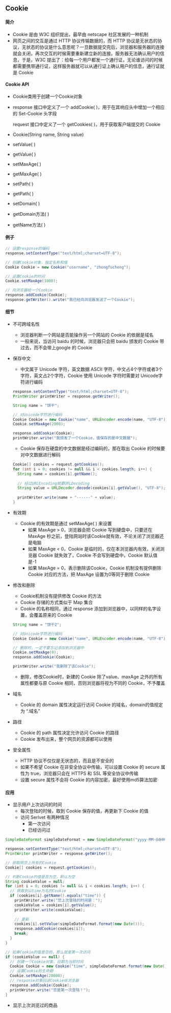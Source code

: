 ## Cookie

#### 简介

- Cookie 是由 W3C 组织提出，最早由 netscape 社区发展的⼀种机制
- ⽹⻚之间的交互是通过 HTTP 协议传输数据的，⽽ HTTP 协议是⽆状态的协议，⽆状态的协议是什么意思呢？⼀旦数据提交完后，浏览器和服务器的连接就会关闭，再次交互的时候需要重新建⽴新的连接。服务器⽆法确认⽤户的信息，于是，W3C 提出了：给每⼀个⽤户都发⼀个通⾏证，⽆论谁访问的时候都需要携带通⾏证，这样服务器就可以从通⾏证上确认⽤户的信息，通⾏证就是 Cookie



#### Cookie API

- Cookie类⽤于创建⼀个Cookie对象

- response 接⼝中定义了⼀个 addCookie( )，⽤于在其响应头中增加⼀个相应的 Set-Cookie 头字段

  request 接⼝中定义了⼀个 getCookies( )，⽤于获取客户端提交的 Cookie

- Cookie(String name, String value)

- setValue( )

- getValue( )

- setMaxAge( )

- getMaxAge( )

- setPath( )

- getPath( )

- setDomain( )

- getDomain⽅法( )

- getName⽅法( )



#### 例子

```java
// 设置response的编码
response.setContentType("text/html;charset=UTF-8");

// 创建Cookie对象，指定名称和值
Cookie Cookie = new Cookie("username", "zhongfucheng");

// 设置Cookie的时间
Cookie.setMaxAge(1000);

// 向浏览器给⼀个Cookie
response.addCookie(Cookie);
response.getWriter().write("我已经向浏览器发送了⼀个Cookie");
```



#### 细节

- 不可跨域名性

  - 浏览器判断⼀个⽹站是否能操作另⼀个⽹站的 Cookie 的依据是域名
  - ⼀般来说，当访问 baidu 的时候，浏览器只会把 baidu 颁发的 Cookie 带过去，⽽不会带上google 的 Cookie

- 保存中文

  - 中⽂属于 Unicode 字符，英⽂数据 ASCII 字符，中⽂占4个字符或者3个字符，英⽂占2个字符，Cookie 使⽤ Unicode 字符时需要对 Unicode字符进⾏编码

  ```java
  response.setContentType("text/html;charset=UTF-8");
  PrintWriter printWriter = response.getWriter();
  
  String name = "饼干";
  
  // 对Unicode字符进⾏编码
  Cookie Cookie = new Cookie("name", URLEncoder.encode(name, "UTF-8"));
  Cookie.setMaxAge(2000);
  
  response.addCookie(Cookie);
  printWriter.write("我颁发了⼀个Cookie，值保存的是中⽂数据");
  ```

  - Cookie 保存在硬盘的中⽂数据是经过编码的，那在取出 Cookie 的时候要对中⽂数据进⾏解码

  ```java
  Cookie[] cookies = request.getCookies();
  for (int i = 0; cookies != null && i < cookies.length; i++) {
    String name = cookies[i].getName();
    
    // 经过URLEncoding就要URLDecoding
    String value = URLDecoder.decode(cookies[i].getValue(), "UTF-8");
    
    printWriter.write(name + "------" + value);
  }
  ```

- 有效期

  - Cookie 的有效期是通过 setMaxAge( ) 来设置
    - 如果 MaxAge > 0，浏览器会把 Cookie 写到硬盘中，只要还在 MaxAge 秒之前，登陆⽹站时该Cookie就有效，不论关闭了浏览器还是电脑
    - 如果 MaxAge < 0，Cookie 是临时的，仅在本浏览器内有效，关闭浏览器 Cookie 就失效了，Cookie 不会写到硬盘中，Cookie 默认值是-1
    - 如果 MaxAge = 0，表示删除该Cookie，Cookie 机制没有提供删除 Cookie 对应的⽅法，把 MaxAge 设置为0等同于删除 Cookie

- 修改和删除

  - Cookie机制没有提供修改 Cookie 的⽅法
  - Cookie 存储的⽅式类似于 Map 集合
  - Cookie 的名称相同，通过 response 添加到浏览器中，以同样的名字设置，会覆盖原来的 Cookie

  ```java
  String name = "饼干2";
  
  // 对Unicode字符进⾏编码
  Cookie Cookie = new Cookie("name", URLEncoder.encode(name, "UTF-8"));
  
  // 删除时，⼀定不要忘记添加到浏览器中
  Cookie.setMaxAge(0);
  response.addCookie(Cookie);
  
  printWriter.write("我删除了该Cookie");
  ```

  - 删除，修改Cookie时，新建的 Cookie 除了value、maxAge 之外的所有属性都要与原 Cookie 相同，否则浏览器将视为不同的 Cookie，不予覆盖

- 域名

  - Cookie 的 domain 属性决定运⾏访问 Cookie 的域名，domain的值规定为 “.域名”

- 路径

  - Cookie 的 path 属性决定允许访问 Cookie 的路径
  - Cookie 发布出来，整个⽹⻚的资源都可以使⽤

- 安全属性

  - HTTP 协议不仅仅是⽆状态的，⽽且是不安全的
  - 如果不希望 Cookie 在⾮安全协议中传输，可以设置 Cookie 的 secure 属性为 true，浏览器只会在 HTTPS 和 SSL 等安全协议中传输
  - 设置 secure 属性不会将 Cookie 的内容加密，最好使⽤md5算法加密



#### 应用

- 显示⽤户上次访问的时间
  - 每次登陆的时候，取到 Cookie 保存的值，再更新下 Cookie 的值
  - 访问 Serlvet 有两种情况
    - 第⼀次访问
    - 已经访问过

```java
SimpleDateFormat simpleDateFormat = new SimpleDateFormat("yyyy-MM-ddHH:mm:ss");

response.setContentType("text/html;charset=UTF-8");
PrintWriter printWriter = response.getWriter();

// 获取⽹⻚上所有的Cookie
Cookie[] cookies = request.getCookies();

// 判断Cookie的值是否为空，默认为空
String cookieValue = null;
for (int i = 0; cookies != null && i < cookies.length; i++) {
  // 获取到以time为名的Cookie
  if (cookies[i].getName().equals("time")) {
    printWriter.write("您上次登陆的时间是：");
    cookieValue = cookies[i].getValue();
    printWriter.write(cookieValue);
    
    // 更新
    cookies[i].setValue(simpleDateFormat.format(new Date()));
    response.addCookie(cookies[i]);
    break;
  }
}

// 如果Cookie的值是空的，那么就是第⼀次访问
if (cookieValue == null) {
  // 创建⼀个Cookie对象，⽇期为当前时间
  Cookie Cookie = new Cookie("time", simpleDateFormat.format(new Date()));
  // 设置Cookie的⽣命期
  Cookie.setMaxAge(20000);
  // response对象回送Cookie给浏览器
  response.addCookie(Cookie);
  printWriter.write("您是第⼀次登陆！");
}

```

- 显示上次浏览过的商品